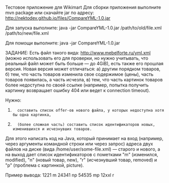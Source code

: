 Тестовое приложение для Wikimart
Для сборки приложения выполните mvn package или скачайте jar по адресу: http://nektodev.github.io/files/CompareYML-1.0.jar

Для запуска выполните:
java -jar CompareYML-1.0.jar /path/to/old/file.xml /path/to/new/file.xml 

Для помощи выполните:
java -jar CompareYML-1.0.jar


ЗАДАНИЕ:
Есть файл такого вида: http://www.mebelforte.ru/yml.xml (можно использовать его для проверки, но нужно учитывать, что реальный файл может быть больше — до 4GiB), есть также его прошлая версия. Новая версия может отличаться: а) другим порядком товаров, б) тем, что часть товаров изменила свое содержимое (цены), часть товаров появилась, а часть исчезла, в) тем, что часть картинок товаров более недоступна по своей ссылке (например, попытка получить картинку возвращает ошибку 404 или ведет к connection timeout).
 
Нужно:
1.       составить список offer-ов нового файла, у которых недоступна хотя бы одна картинка,

2.       (более сложная часть) составить список идентификаторов новых, изменившихся и исчезнувших товаров.

Для этого написать код на Java, который принимает на вход (например, через аргументы командной строки или через запрос) адреса двух файлов на диске (вида /home/user/some-file.xml) — старого и нового, а на выход дает список идентификаторов с пометками "m" (изменился, modified), "n" (новый товар, new), "r" (исчезнувший товар, removed) и "p" (проблема с картинкой, picture).
 
Пример вывода:
1221 m
24341 np
54535 mp
12xxl r




 